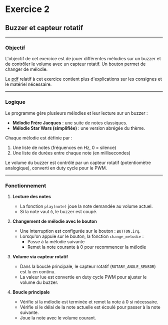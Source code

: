 # Exercice 2

## Buzzer et capteur rotatif

---

### Objectif
L'objectif de cet exercice est de jouer différentes mélodies sur un buzzer et de contrôler le volume avec un capteur rotatif. Un bouton permet de changer de mélodie.

Le [pdf](./Exercice2.pdf) relatif à cet exercice contient plus d'explications sur les consignes et le matériel nécessaire.

---

### Logique

Le programme gère plusieurs mélodies et leur lecture sur un buzzer :
- **Mélodie Frère Jacques** : une suite de notes classiques.
- **Mélodie Star Wars (simplifiée)** : une version abrégée du thème.

Chaque mélodie est définie par :
1. Une liste de notes (fréquences en Hz, 0 = silence)
2. Une liste de durées entre chaque note (en millisecondes)

Le volume du buzzer est contrôlé par un capteur rotatif (potentiomètre analogique), converti en duty cycle pour le PWM.

---

### Fonctionnement

1. **Lecture des notes**  
   - La fonction `play(note)` joue la note demandée au volume actuel.
   - Si la note vaut `0`, le buzzer est coupé.

2. **Changement de mélodie avec le bouton**  
   - Une interruption est configurée sur le bouton : `BUTTON.irq`.
   - Lorsqu'on appuie sur le bouton, la fonction `change_melodie` :
     - Passe à la mélodie suivante
     - Remet la note courante à 0 pour recommencer la mélodie

3. **Volume via capteur rotatif**  
   - Dans la boucle principale, le capteur rotatif (`ROTARY_ANGLE_SENSOR`) est lu en continu.
   - La valeur lue est convertie en duty cycle PWM pour ajuster le volume du buzzer.

4. **Boucle principale**  
   - Vérifie si la mélodie est terminée et remet la note à 0 si nécessaire.
   - Vérifie si le délai de la note actuelle est écoulé pour passer à la note suivante.
   - Joue la note avec le volume courant.


